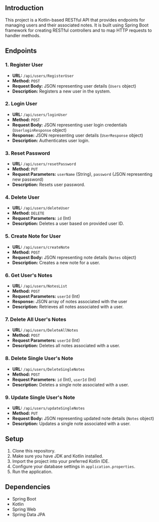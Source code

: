 ## Introduction
This project is a Kotlin-based RESTful API that provides endpoints for managing users and their associated notes. It is built using Spring Boot framework for creating RESTful controllers and to map HTTP requests to handler methods.

## Endpoints

### 1. Register User
- **URL:** `/api/users/RegisterUser`
- **Method:** `POST`
- **Request Body:** JSON representing user details (`Users` object)
- **Description:** Registers a new user in the system.

### 2. Login User
- **URL:** `/api/users/loginUser`
- **Method:** `POST`
- **Request Body:** JSON representing user login credentials (`UserloginResponse` object)
- **Response:** JSON representing user details (`UserResponse` object)
- **Description:** Authenticates user login.

### 3. Reset Password
- **URL:** `/api/users/resetPassword`
- **Method:** `PUT`
- **Request Parameters:** `userName` (String), `password` (JSON representing new password)
- **Description:** Resets user password.

### 4. Delete User
- **URL:** `/api/users/deleteUser`
- **Method:** `DELETE`
- **Request Parameters:** `id` (Int)
- **Description:** Deletes a user based on provided user ID.

### 5. Create Note for User
- **URL:** `/api/users/createNote`
- **Method:** `POST`
- **Request Body:** JSON representing note details (`Notes` object)
- **Description:** Creates a new note for a user.

### 6. Get User's Notes
- **URL:** `/api/users/NotesList`
- **Method:** `POST`
- **Request Parameters:** `userId` (Int)
- **Response:** JSON array of notes associated with the user
- **Description:** Retrieves all notes associated with a user.

### 7. Delete All User's Notes
- **URL:** `/api/users/DeleteAllNotes`
- **Method:** `POST`
- **Request Parameters:** `userId` (Int)
- **Description:** Deletes all notes associated with a user.

### 8. Delete Single User's Note
- **URL:** `/api/users/DeleteSingleNotes`
- **Method:** `POST`
- **Request Parameters:** `id` (Int), `userId` (Int)
- **Description:** Deletes a single note associated with a user.

### 9. Update Single User's Note
- **URL:** `/api/users/updateSingleNotes`
- **Method:** `PUT`
- **Request Body:** JSON representing updated note details (`Notes` object)
- **Description:** Updates a single note associated with a user.

## Setup
1. Clone this repository.
2. Make sure you have JDK and Kotlin installed.
3. Import the project into your preferred Kotlin IDE.
4. Configure your database settings in `application.properties`.
5. Run the application.

## Dependencies
- Spring Boot
- Kotlin
- Spring Web
- Spring Data JPA

